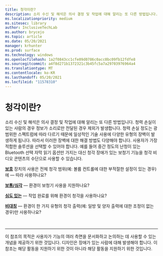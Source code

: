 ```yaml
---
title: 청각이란?
description: 소리 수신 및 해석은 의사 결정 및 작업에 대해 알리는 또 다른 방법입니다.
ms.localizationpriority: medium
ms.sitesec: library
author: InclusiveTechLab
ms.author: brycejo
ms.topic: article
ms.date: 05/20/2021
manager: krhunter
ms.prod: surface
ms.technology: windows
ms.openlocfilehash: 1a2f0843cc1cfe09d0786c0acc0bc09fb12fdfe8
ms.sourcegitcommit: a4f8d271b1372321c3b45fc5a7a29703976964a4
ms.translationtype: MT
ms.contentlocale: ko-KR
ms.lasthandoff: 05/20/2021
ms.locfileid: "11578310"
---
```

# <a name="what-is-hearing"></a>청각이란?

소리 수신 및 해석은 의사 결정 및 작업에 대해 알리는 또 다른 방법입니다. 청력 손실이 있는 사람의 경우 정보가 소리로만 전달된 경우 제외가 발생합니다. 청력 손실 정도는 광범위한 스펙트럼에 따라 다르기 때문에 일상적인 기술 사용에 다양한 유형의 장벽이 발생하게 됩니다. 따라서 이러한 장벽에 대한 해결 방법도 다양해야 합니다. 사용자가 가장 적합한 솔루션을 선택할 수 있어야 합니다. 예를 들어 중간 정도의 난청이 있는 Bluetooth 선택 자막 읽기 옵션만 가지는 대신 청각 장애가 있는 보청기 기능을 청각 비디오 콘텐츠의 수단으로 사용할 수 있습니다.

**[보호](hearing-mild.md)** 장치의 사용은 전체 청각 범위(예: 볼륨 컨트롤에 대한 부적절한 설정이 있는 경우)에 &mdash; 따라 사용하나요?

**[보통/심각](hearing-moderate-severe.md)** &mdash; 환경이 보청기 사용을 지원하나요?

**[심도 있는](hearing-profound.md)** &mdash; 작업 완료를 위해 환경이 청각을 사용하나요?

**[비대칭](hearing-asymmetrical.md)** &mdash; 환경이 한 가지 유형의 청각 출력(예: 일방 및 양자 출력에 대한 조정이 없는 경우)만 사용하나요?

&nbsp;

[comment]: # (Footer 문)
___
이 참조의 목적은 사용자가 기능의 여러 측면을 문서화하고 논의하는 데 사용할 수 있는 개념을 제공하기 위한 것입니다. 디자인은 장애가 있는 사람에 대해 발생해야 합니다. 이 참조는 해당 활동을 지원하기 위한 것이 아니라 해당 활동을 지원하기 위한 것입니다. 
